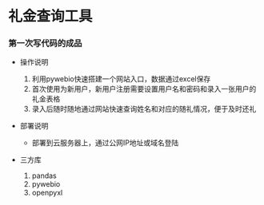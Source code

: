 # 礼金查询工具
### 第一次写代码的成品
- 操作说明
  1. 利用pywebio快速搭建一个网站入口，数据通过excel保存
  2. 首次使用为新用户，新用户注册需要设置用户名和密码和录入一张用户的礼金表格
  3. 录入后随时随地通过网站快速查询姓名和对应的随礼情况，便于及时还礼

- 部署说明
  - 部署到云服务器上，通过公网IP地址或域名登陆

- 三方库
  1. pandas
  2. pywebio
  3. openpyxl